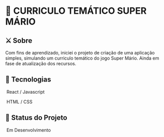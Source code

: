 # 🚀 CURRICULO TEMÁTICO SUPER MÁRIO



## ⚔️ Sobre

Com fins de aprendizado, iniciei o projeto de criação de uma aplicação simples, simulando um curriculo temático do jogo Super Mário. Ainda em fase de atualização dos recursos.

## 🔨 Tecnologias

​	React / Javascript

​	HTML / CSS

## 📌 Status do Projeto

​	Em Desenvolvimento